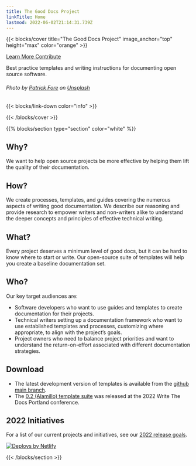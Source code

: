 ```yaml
---
title: The Good Docs Project
linkTitle: Home
lastmod: 2022-06-02T21:14:31.739Z
---
```


{{< blocks/cover title="The Good Docs Project" image_anchor="top" height="max" color="orange" >}}

<div class="mx-auto">
	<a class="btn btn-lg btn-primary mr-3 mb-4" href="/about">
		Learn More <i class="fas fa-arrow-alt-circle-right ml-2"></i>
	</a>
	<a class="btn btn-lg btn-secondary mr-3 mb-4" href="/community">
		Contribute <i class="fab fa-github ml-2 "></i>
	</a>
	<p class="lead mt-5">Best practice templates and writing instructions for documenting open source software.</p>
  <h6>  
    Photo by <a href="https://unsplash.com/@patrickian4?utm_source=unsplash&utm_medium=referral&utm_content=creditCopyText">Patrick Fore</a> on <a href="https://unsplash.com/s/photos/technical-writer?utm_source=unsplash&utm_medium=referral&utm_content=creditCopyText">Unsplash</a>
  </h6>
	{{< blocks/link-down color="info" >}}
</div>

{{< /blocks/cover >}}


{{% blocks/section type="section" color="white" %}}

## Why?
We want to help open source projects be more effective by helping them lift the quality of their documentation.

## How?
We create processes, templates, and guides covering the numerous aspects of writing good documentation.
We describe our reasoning and provide research to empower writers and non-writers alike to understand the deeper concepts and principles of effective technical writing.

## What?
Every project deserves a minimum level of good docs, but it can be hard to know where to start or write. Our open-source suite of templates will help you create a baseline documentation set.

## Who?
Our key target audiences are:

* Software developers who want to use guides and templates to create documentation for their projects.
* Technical writers setting up a documentation framework who want to use established templates and processes, customizing where appropriate, to align with the project’s goals.
* Project owners who need to balance project priorities and want to understand the return-on-effort associated with different documentation strategies.

## Download

* The latest development version of templates is available from the [github main branch](https://github.com/thegooddocsproject/templates).
* The [0.2 (Alamillo) template suite](https://github.com/thegooddocsproject/templates/releases/tag/v0.2.0) was released at the 2022 Write The Docs Portland conference.

## 2022 Initiatives
For a list of our current projects and initiatives, see our [2022 release goals](https://github.com/thegooddocsproject/governance/wiki/Write-The-Docs-Portland-2022-Release).


<div class="col-12 text-center">
  <a href="https://www.netlify.com">
    <img src="https://www.netlify.com/img/global/badges/netlify-dark.svg" alt="Deploys by Netlify" />
  </a>
</div>

{{< /blocks/section >}}

